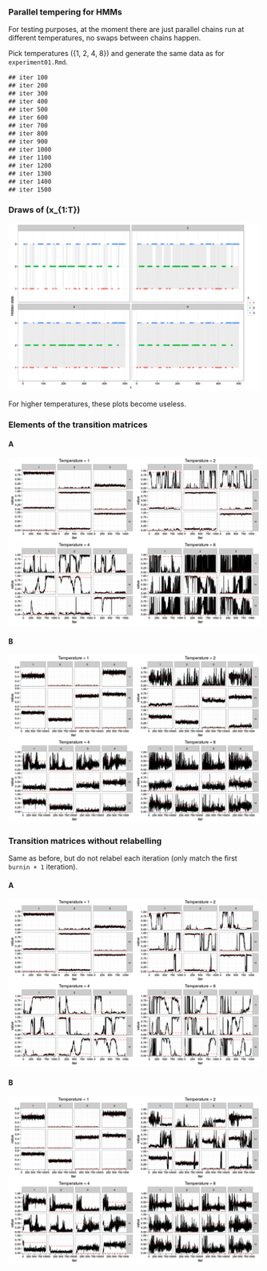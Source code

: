 
### Parallel tempering for HMMs

For testing purposes, at the moment there are just parallel chains run at different temperatures, no swaps between chains happen.

Pick temperatures \(\{1, 2, 4, 8\}\) and generate the same data as for `experiment01.Rmd`.

    ## iter 100 
    ## iter 200 
    ## iter 300 
    ## iter 400 
    ## iter 500 
    ## iter 600 
    ## iter 700 
    ## iter 800 
    ## iter 900 
    ## iter 1000 
    ## iter 1100 
    ## iter 1200 
    ## iter 1300 
    ## iter 1400 
    ## iter 1500

### Draws of \(x_{1:T}\)

![](experiment04_PT_files/figure-markdown_github/unnamed-chunk-3-1.png)

For higher temperatures, these plots become useless.

### Elements of the transition matrices

#### A

![](experiment04_PT_files/figure-markdown_github/unnamed-chunk-4-1.png)

#### B

![](experiment04_PT_files/figure-markdown_github/unnamed-chunk-5-1.png)

### Transition matrices without relabelling

Same as before, but do not relabel each iteration (only match the first `burnin + 1` iteration).

#### A

![](experiment04_PT_files/figure-markdown_github/unnamed-chunk-7-1.png)

#### B

![](experiment04_PT_files/figure-markdown_github/unnamed-chunk-8-1.png)
